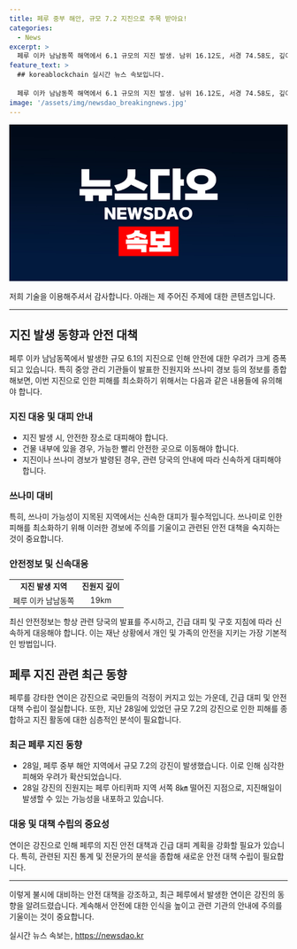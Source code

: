 ```yaml
---
title: 페루 중부 해안, 규모 7.2 지진으로 주목 받아요!
categories:
  - News
excerpt: >
  페루 이카 남남동쪽 해역에서 6.1 규모의 지진 발생. 남위 16.12도, 서경 74.58도, 깊이 19km. 하루 전 중부 해안에서 7.2 지진 발생. 미국 쓰나미경보센터, 3m 쓰나미 가능성 경보.
feature_text: >
  ## koreablockchain 실시간 뉴스 속보입니다.

  페루 이카 남남동쪽 해역에서 6.1 규모의 지진 발생. 남위 16.12도, 서경 74.58도, 깊이 19km. 하루 전 중부 해안에서 7.2 지진 발생. 미국 쓰나미경보센터, 3m 쓰나미 가능성 경보.
image: '/assets/img/newsdao_breakingnews.jpg'
---
```


<p><img src="/assets/img/newsdao_breakingnews.jpg" alt="koreablockchain 속보" /></p>

<p>저희 기술을 이용해주셔서 감사합니다. 아래는 제 주어진 주제에 대한 콘텐츠입니다.</p>

<hr />

<h2 data-ke-size="size26">지진 발생 동향과 안전 대책</h2>

<p data-ke-size="size16">페루 이카 남남동쪽에서 발생한 규모 6.1의 지진으로 인해 안전에 대한 우려가 크게 증폭되고 있습니다. 특히 중앙 관리 기관들이 발표한 진원지와 쓰나미 경보 등의 정보를 종합해보면, 이번 지진으로 인한 피해를 최소화하기 위해서는 다음과 같은 내용들에 유의해야 합니다.</p>

<h3>지진 대응 및 대피 안내</h3>

<ul>
    <li>지진 발생 시, 안전한 장소로 대피해야 합니다.</li>
    <li>건물 내부에 있을 경우, 가능한 빨리 안전한 곳으로 이동해야 합니다.</li>
    <li>지진이나 쓰나미 경보가 발령된 경우, 관련 당국의 안내에 따라 신속하게 대피해야 합니다.</li>
</ul>

<h3>쓰나미 대비</h3>

<p data-ke-size="size16">특히, 쓰나미 가능성이 지목된 지역에서는 신속한 대피가 필수적입니다. 쓰나미로 인한 피해를 최소화하기 위해 이러한 경보에 주의를 기울이고 관련된 안전 대책을 숙지하는 것이 중요합니다.</p>

<h3>안전정보 및 신속대응</h3>

<table>
    <tr>
        <td style="text-align: center; height: 17px;"><b>지진 발생 지역</b></td>
        <td style="text-align: center; height: 17px;"><b>진원지 깊이</b></td>
    </tr>
    <tr>
        <td style="text-align: center; height: 17px;">페루 이카 남남동쪽</td>
        <td style="text-align: center; height: 17px;">19km</td>
    </tr>
</table>

<p data-ke-size="size16">최신 안전정보는 항상 관련 당국의 발표를 주시하고, 긴급 대피 및 구호 지침에 따라 신속하게 대응해야 합니다. 이는 재난 상황에서 개인 및 가족의 안전을 지키는 가장 기본적인 방법입니다.</p>

<h2 data-ke-size="size26">페루 지진 관련 최근 동향</h2>

<p data-ke-size="size16">페루를 강타한 연이은 강진으로 국민들의 걱정이 커지고 있는 가운데, 긴급 대피 및 안전 대책 수립이 절실합니다. 또한, 지난 28일에 있었던 규모 7.2의 강진으로 인한 피해를 종합하고 지진 활동에 대한 심층적인 분석이 필요합니다.</p>

<h3>최근 페루 지진 동향</h3>

<ul>
    <li>28일, 페루 중부 해안 지역에서 규모 7.2의 강진이 발생했습니다. 이로 인해 심각한 피해와 우려가 확산되었습니다.</li>
    <li>28일 강진의 진원지는 페루 아티퀴파 지역 서쪽 8㎞ 떨어진 지점으로, 지진해일이 발생할 수 있는 가능성을 내포하고 있습니다.</li>
</ul>

<h3>대응 및 대책 수립의 중요성</h3>

<p data-ke-size="size16">연이은 강진으로 인해 페루의 지진 안전 대책과 긴급 대피 계획을 강화할 필요가 있습니다. 특히, 관련된 지진 통계 및 전문가의 분석을 종합해 새로운 안전 대책 수립이 필요합니다.</p>

<hr>

<p>이렇게 불시에 대비하는 안전 대책을 강조하고, 최근 페루에서 발생한 연이은 강진의 동향을 알려드렸습니다. 계속해서 안전에 대한 인식을 높이고 관련 기관의 안내에 주의를 기울이는 것이 중요합니다.</p>
실시간 뉴스 속보는, <a href="https://newsdao.kr" rel="dofollow">https://newsdao.kr</a>


